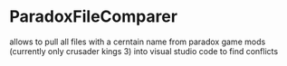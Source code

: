 # ParadoxFileComparer
allows to pull all files with a cerntain name from paradox game mods (currently only crusader kings 3) into visual studio code to find conflicts
